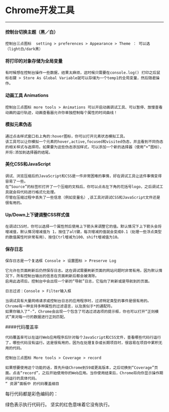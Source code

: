 # Chrome开发工具


---
#### 控制台切换主题（黑／白）

    控制台三点图标  setting > preferences > Appearance > Theme ： 可以选（light白/dark黑）

#### 将打印的对象存储为全局变量
    
    有时候想在控制台操作一些数据，结果太麻烦，这时候只需要在console.log() 打印之后鼠标右键 > Store As Global Variable就可以存储为一个temp1的全局变量，然后随君操作。

#### 动画工具 Animations

    控制台三点图标 more tools > Animations 可以开启动画调试工具、可以暂停、放慢查看动画的运行轨迹，动画查看器允许你单独控制每个属性的时间曲线！

#### 模拟元素伪态

    通过点击样式窗口右上角的:hover图标，你可以打开元素状态模拟工具。
    该工具可以让你模拟一个元素的hover,active,focused和visited伪态，并且看到不同伪态的相关样式与选择符。如果要为这些伪态添加样式，可以添加一个新的选择器（使用“+”图标），并将:添加到选择器的结尾。

#### 美化CSS和JavaScript

    调试、浏览压缩后的JavaScript和CSS是一件非常困难的事情，好在调试工具让这件事情变得容易了一些。
    在“Source”的标签栏打开了一个压缩的文档后，你可以点击左下角的花括号logo，之后调试工具就会将代码进行格式化处理。
    尽管在压缩过程中丢失了一些信息（例如变量名）,该工具对调试CSS和JavaScript文件还是很有用的。

#### Up/Down上下键调整CSS样式值

    在调试CSS时，你可以选择一个属性然后使用上下箭头来调整它的值。默认情况下上下箭头会将增减值，默认情况增减值为 1，按住了alt键，每次增减的值就会变成0.1（处理一些浮点类型的数值属性时非常有用）、按住Ctrl增减为100、shift增减值为10。

#### 保存日志

    保存日志是一个复选框 Console > 设置图标 > Preserve Log
    
    它允许在页面刷新后仍然保存日志。这在调试需要刷新页面的网站问题时非常有用，因为默认情况下，所有控制台输出的信息在页面刷新后都会被清除。
    启用此选项后，控制台中会出现一个新的“导航”日志，它指向了刷新或是导航到的页面。
    
    日志过滤：Console > Filter输入框
    
    当调试具有大量网络请求或控制台日志的应用程序时，过滤特定类型的事件是很有用的。
    Chrome有一种支持多种属性的过滤语言，以及类似于*的通配符。
    如果你输入了“-”，Chrome会出现一个包含了可选过滤选项的提示框，你也可以打开“正则模式”来对每一行的数据进行正则匹配。

####代码覆盖率

    代码覆盖率可以在运行Web应用程序后针对每个JavaScript和CSS文件，查看哪些代码行运行了，哪些代码没有运行。这是很有用的，因为在处理复杂或长期项目时，很容易在项目中累积无用的代码。
    
    控制台三点图标 More tools > Coverage > record
    
    如果想要使用这个功能的话，首先升级Chrome到59或更高版本，之后切换到“Coverage”页面。点击“record”，之后开始使用你的Web应用。当你使用结束后，Chrome将向你显示操作期间运行的具体代码。
    “ 资源”面板中 的代码覆盖细目
每行代码都是彩色编码的：

绿色表示执行代码行。
坚实的红色意味着它没有执行。
